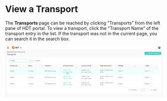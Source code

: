 # View a Transport

The <strong> Transports </strong> page can be reached by clicking "Transports" from the left pane of HDT portal.
To view a transport, click the "Transport Name" of the transport entry in the list. If the transport was not in the current page, you can search it in the search box.

![null](</docs/resources/images/transports/view-transport.png>)
